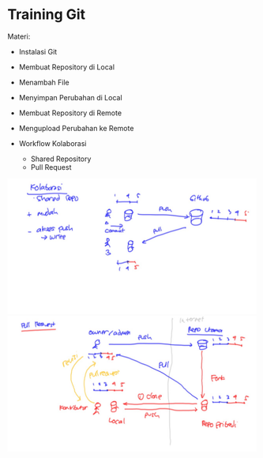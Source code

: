 # Training Git #

Materi:

* Instalasi Git
* Membuat Repository di Local
* Menambah File
* Menyimpan Perubahan di Local

* Membuat Repository di Remote
* Mengupload Perubahan ke Remote

* Workflow Kolaborasi

    * Shared Repository
	* Pull Request

![Ilustrasi Shared Repo](img/shared-repo.jpg)
![Ilustrasi Pull Request](img/pull-request.jpg)
